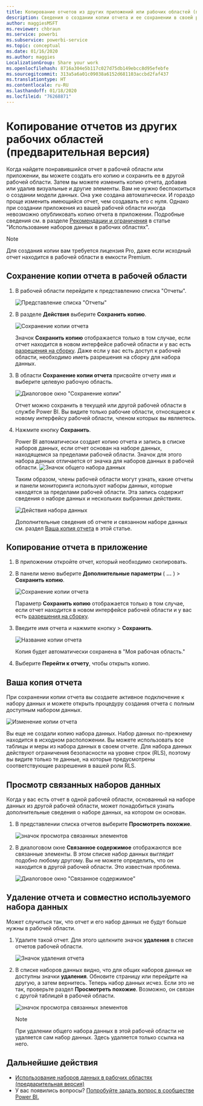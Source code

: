 ```yaml
---
title: Копирование отчетов из других приложений или рабочих областей (предварительная версия) — Power BI
description: Сведения о создании копии отчета и ее сохранении в своей рабочей области.
author: maggiesMSFT
ms.reviewer: chbraun
ms.service: powerbi
ms.subservice: powerbi-service
ms.topic: conceptual
ms.date: 01/16/2020
ms.author: maggies
LocalizationGroup: Share your work
ms.openlocfilehash: 8716a304e5b117c027d75db149ebcc8d95efebfe
ms.sourcegitcommit: 313a5a6a01c09038a6152d681103accbd2faf437
ms.translationtype: HT
ms.contentlocale: ru-RU
ms.lasthandoff: 01/18/2020
ms.locfileid: "76268871"
---
```

# <a name="copy-reports-from-other-workspaces-preview"></a>Копирование отчетов из других рабочих областей (предварительная версия)

Когда найдете понравившийся отчет в рабочей области или приложении, вы можете создать его копию и сохранить ее в другой рабочей области. Затем вы можете изменить копию отчета, добавив или удалив визуальные и другие элементы. Вам не нужно беспокоиться о создании модели данных. Она уже создана автоматически. И гораздо проще изменить имеющийся отчет, чем создавать его с нуля. Однако при создании приложения из вашей рабочей области иногда невозможно опубликовать копию отчета в приложении. Подробные сведения см. в разделе [Рекомендации и ограничения](service-datasets-across-workspaces.md#considerations-and-limitations) в статье "Использование наборов данных в рабочих областях".

> [!NOTE]
> Для создания копии вам требуется лицензия Pro, даже если исходный отчет находится в рабочей области в емкости Premium.

## <a name="save-a-copy-of-a-report-in-a-workspace"></a>Сохранение копии отчета в рабочей области

1. В рабочей области перейдите к представлению списка "Отчеты".

    ![Представление списка "Отчеты"](media/service-datasets-copy-reports/power-bi-report-list-view.png)

1. В разделе **Действия** выберите **Сохранить копию**.

    ![Сохранение копии отчета](media/service-datasets-copy-reports/power-bi-dataset-save-report-copy.png)

    Значок **Сохранить копию** отображается только в том случае, если отчет находится в новом интерфейсе рабочей области и у вас есть [разрешения на сборку](service-datasets-build-permissions.md). Даже если у вас есть доступ к рабочей области, необходимо иметь разрешения на сборку для набора данных.

3. В области **Сохранение копии отчета** присвойте отчету имя и выберите целевую рабочую область.

    ![Диалоговое окно "Сохранение копии"](media/service-datasets-copy-reports/power-bi-dataset-save-report.png)

    Отчет можно сохранить в текущей или другой рабочей области в службе Power BI. Вы видите только рабочие области, относящиеся к новому интерфейсу рабочей области, членом которых вы являетесь. 
  
4. Нажмите кнопку **Сохранить**.

    Power BI автоматически создает копию отчета и запись в списке наборов данных, если отчет основан на наборе данных, находящемся за пределами рабочей области. Значок для этого набора данных отличается от значка для наборов данных в рабочей области. ![Значок общего набора данных](media/service-datasets-discover-across-workspaces/power-bi-shared-dataset-icon.png)
    
    Таким образом, члены рабочей области могут узнать, какие отчеты и панели мониторинга используют наборы данных, которые находятся за пределами рабочей области. Эта запись содержит сведения о наборе данных и нескольких выбранных действиях.

    ![Действия набора данных](media/service-datasets-across-workspaces/power-bi-dataset-actions.png)

    Дополнительные сведения об отчете и связанном наборе данных см. раздел [Ваша копия отчета](#your-copy-of-the-report) в этой статье.

## <a name="copy-a-report-in-an-app"></a>Копирование отчета в приложение

1. В приложении откройте отчет, который необходимо скопировать.
2. В панели меню выберите **Дополнительные параметры** ( **...** ) > **Сохранить копию**.

    ![Сохранение копии отчета](media/service-datasets-copy-reports/power-bi-save-copy.png)

    Параметр **Сохранить копию** отображается только в том случае, если отчет находится в новом интерфейсе рабочей области и у вас есть [разрешения на сборку](service-datasets-build-permissions.md).

3. Введите имя отчета и нажмите кнопку > **Сохранить**.

    ![Название копии отчета](media/service-datasets-copy-reports/power-bi-save-report-from-app.png)

    Копия будет автоматически сохранена в "Моя рабочая область."

4. Выберите **Перейти к отчету**, чтобы открыть копию.

## <a name="your-copy-of-the-report"></a>Ваша копия отчета

При сохранении копии отчета вы создаете активное подключение к набору данных и можете открыть процедуру создания отчета с полным доступным набором данных. 

![Изменение копии отчета](media/service-datasets-copy-reports/power-bi-edit-report-copy.png)

Вы еще не создали копию набора данных. Набор данных по-прежнему находится в исходном расположении. Вы можете использовать все таблицы и меры из набора данных в своем отчете. Для набора данных действуют ограничения безопасности на уровне строк (RLS), поэтому вы видите только те данные, на которые предусмотрены соответствующие разрешения в вашей роли RLS.

## <a name="view-related-datasets"></a>Просмотр связанных наборов данных

Когда у вас есть отчет в одной рабочей области, основанный на наборе данных из другой рабочей области, может понадобиться узнать дополнительные сведения о наборе данных, на котором он основан.

1. В представлении списка отчетов выберите **Просмотреть похожие**.

    ![значок просмотра связанных элементов](media/service-datasets-copy-reports/power-bi-dataset-view-related.png)

1. В диалоговом окне **Связанное содержимое** отображаются все связанные элементы. В этом списке набор данных выглядит подобно любому другому. Вы не можете определить, что он находится в другой рабочей области. Это известная проблема.
 
    ![Диалоговое окно "Связанное содержимое"](media/service-datasets-copy-reports/power-bi-dataset-related.png)

## <a name="delete-a-report-and-its-shared-dataset"></a>Удаление отчета и совместно используемого набора данных

Может случиться так, что отчет и его набор данных не будут больше нужны в рабочей области.

1. Удалите такой отчет. Для этого щелкните значок **удаления** в списке отчетов рабочей области.

    ![Значок удаления отчета](media/service-datasets-across-workspaces/power-bi-datasets-delete-report.png)

2. В списке наборов данных видно, что для общих наборов данных не доступны значки **удаления**. Обновите страницу или перейдите на другую, а затем вернитесь. Теперь набор данных исчез. Если это не так, проверьте раздел **Просмотреть похожие**. Возможно, он связан с другой таблицей в рабочей области.

    ![значок просмотра связанных элементов](media/service-datasets-across-workspaces/power-bi-dataset-view-related-icon.png)

    > [!NOTE]
    > При удалении общего набора данных в этой рабочей области не удаляется сам набор данных. Здесь удаляется только ссылка на него.


## <a name="next-steps"></a>Дальнейшие действия

- [Использование наборов данных в рабочих областях (предварительная версия)](service-datasets-across-workspaces.md)
- У вас появились вопросы? [Попробуйте задать вопрос в сообществе Power BI.](https://community.powerbi.com/)
